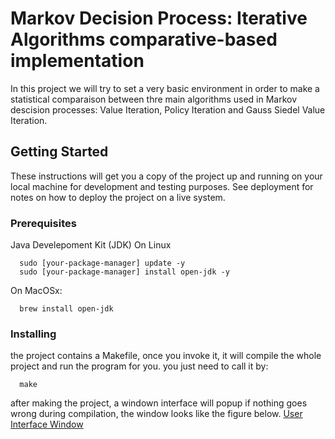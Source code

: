 # Markov Decision Process: Iterative Algorithms comparative-based implementation

In this project we will try to set a very basic environment in order to make a statistical comparaison between thre main algorithms used in Markov descision processes: Value Iteration, Policy Iteration and Gauss Siedel Value Iteration.

## Getting Started

These instructions will get you a copy of the project up and running on your local machine for development and testing purposes. See deployment for notes on how to deploy the project on a live system.

### Prerequisites

Java Develepoment Kit (JDK)
On Linux
```
  sudo [your-package-manager] update -y
  sudo [your-package-manager] install open-jdk -y
```
On MacOSx:
```
  brew install open-jdk
```

### Installing
the project contains a Makefile, once you invoke it, it will compile the whole project and run the program for you. you just need to call it by:
```
  make 
```
after making the project, a windown interface will popup if nothing goes wrong during compilation, the window looks like the figure below.
[User Interface Window](/assets/faculty.jpg)
